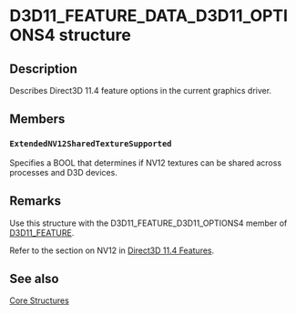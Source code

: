 # D3D11_FEATURE_DATA_D3D11_OPTIONS4 structure

## Description

Describes Direct3D 11.4 feature options in the current graphics driver.

## Members

### `ExtendedNV12SharedTextureSupported`

Specifies a BOOL that determines if NV12 textures can be shared across processes and D3D devices.

## Remarks

Use this structure with the D3D11_FEATURE_D3D11_OPTIONS4 member of [D3D11_FEATURE](https://learn.microsoft.com/windows/desktop/api/d3d11/ne-d3d11-d3d11_feature).

Refer to the section on NV12 in [Direct3D 11.4 Features](https://learn.microsoft.com/windows/desktop/direct3d11/direct3d-11-4-features).

## See also

[Core Structures](https://learn.microsoft.com/windows/desktop/direct3d11/d3d11-graphics-reference-d3d11-core-structures)